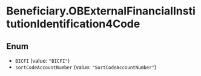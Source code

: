 # Beneficiary.OBExternalFinancialInstitutionIdentification4Code

## Enum

* `BICFI` (value: `"BICFI"`)
* `sortCodeAccountNumber` (value: `"SortCodeAccountNumber"`)
